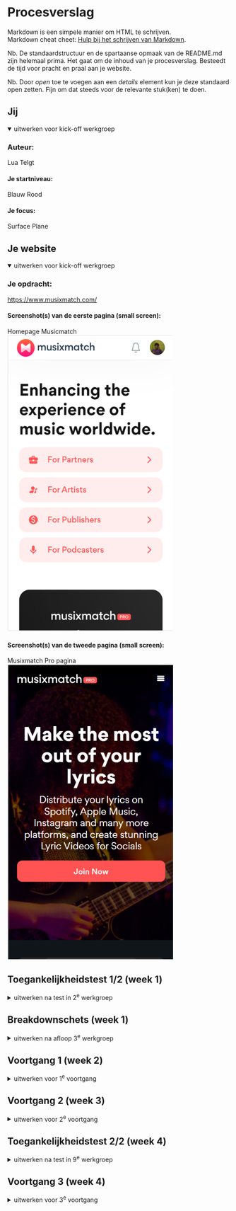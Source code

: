  # Procesverslag
Markdown is een simpele manier om HTML te schrijven.  
Markdown cheat cheet: [Hulp bij het schrijven van Markdown](https://github.com/adam-p/markdown-here/wiki/Markdown-Cheatsheet).

Nb. De standaardstructuur en de spartaanse opmaak van de README.md zijn helemaal prima. Het gaat om de inhoud van je procesverslag. Besteedt de tijd voor pracht en praal aan je website.

Nb. Door *open* toe te voegen aan een *details* element kun je deze standaard open zetten. Fijn om dat steeds voor de relevante stuk(ken) te doen.





## Jij

<details open>
  <summary>uitwerken voor kick-off werkgroep</summary>

  ### Auteur:
  Lua Telgt

  #### Je startniveau:
  Blauw Rood

  #### Je focus:
  Surface Plane
 
</details>





## Je website

<details open>
  <summary>uitwerken voor kick-off werkgroep</summary>

  ### Je opdracht:
  https://www.musixmatch.com/

  #### Screenshot(s) van de eerste pagina (small screen): 
  Homepage Musicmatch
  <br>
  <img src="readme-images/homepagemusixmatch.png" width="375px" alt="omschrijving van de pagina">

  #### Screenshot(s) van de tweede pagina (small screen):
  Musixmatch Pro pagina 
  <br>
  <img src="readme-images/musixmatchpro.png" width="375px" alt="omschrijving van de pagina">
 
</details>


   
## Toegankelijkheidstest 1/2 (week 1)

<details>
  <summary>uitwerken na test in 2<sup>e</sup> werkgroep</summary>

  ### Bevindingen
  Lijst met je bevindingen die in de test naar voren kwamen:
  <ul>
    <li>De website is een frame in een frame. Hierdoor is hij met een screenreader lastig te navigeren omdat de kans groot is dat je de hele content skipt en beweegt tussen de header (die trouwens ook geen navigatie heeft) of de footer.</li>
    <li>Veel elementen zitten niet in tags zoals tekst die niet in Headers of P's zitten.</li>
    <li>Door weinig kleurcontrast zijn sommige knoppen niet toegankelijk</li>
    <li>Navigeren in de website is een hel en op veel plekken kom je niet door de homepage en zijn alleen te bereiken via Laptop of google. Zoals lyrics pagina's</li>
    <li>Foto's hebben geen ALT tekst en zitten vaak uberhaupt niet in een IMG tag</li>
  </ul>
Volledige eerste test:


</details>



## Breakdownschets (week 1)

<details>
  <summary>uitwerken na afloop 3<sup>e</sup> werkgroep</summary>

  ### de hele pagina: 
  <img src="readme-images/breakdown1.png" width="375px" alt="breakdown van de hele pagina">
  <img src="readme-images/breakdown2.png" width="375px" alt="breakdown van de hele pagina">
  <img src="readme-images/breakdown3.png" width="375px" alt="breakdown van de hele pagina">
  <img src="readme-images/breakdown4.png" width="375px" alt="breakdown van de hele pagina">

</details>





## Voortgang 1 (week 2)

<details>
  <summary>uitwerken voor 1<sup>e</sup> voortgang</summary>

  ### Stand van zaken
  hier dit ging goed & dit was lastig (neem ook screenshots op van delen van je website en code)

  Het was best lastig om terug te komen in HTML en CSS aangezien ik dit al lang niet gedaan had maar ik had al snel de draad weer opgepakt. Het was leuk om weer aan de slag te gaan en ik zag al snel dingen vormen mijn code is nog niet perfect omdat ik vooral een beetje aan het opwarmen was. Hier en daaar heb ik wel al een paar dingen aangepast maar ik ben van plan zeker nog wel meer te doen omdat ik voor dezelfde soort element ook soms hele andere code gebruk later omdat deze eigenlijk wel echt een stukje beter is. Ik wil dus ook graag deze technieken bij oudere elementen gaan gebruiken.

  ### Verslag van meeting
  hier na afloop snel de uitkomsten van de meeting vastleggen

  - Let op het verslag!
  - Misschien dat ik ook de navigatie van de site kan verbeteren. 
  - Knoppen aanpassen voor contrast

</details>





## Voortgang 2 (week 3)

<details>
  <summary>uitwerken voor 2<sup>e</sup> voortgang</summary>

  ### Stand van zaken
 Ik merkte al snel dat grote deel van de CSS een stuk beter kon omdat ik al snel weer trucjes en manier herinnerden. Ik ga dus het eerste deel van CSS als niet de hele CSS opnieuw doen om ervoor te zorgen dat ik alle CSS zo netjes en simpel mogelijk heb. Zo gaat niet alleen de kwaliteit van mijn website maar ook van mijn code er op vooruit.

 ### 18/09
 Ik ben begonnen aan de 2e pagina. Voor deze pagina heb ik de volledige pagina opgedeeld in een grid voor de margins aan dezijkanten. Hierdoor kreeg ik wel een probleem toen ik een element had dat voledig spreide over de pagina.
 <br>
<img src="readme-images/fullelement.png" width="375px" alt="breakdown van de hele pagina">
<br>
  Wat ik kon doen is een grid in een grid maken. Ik ga dan de volledige sectie in de hoofdgrid volledig uitspreiden ipv alleen in column 2 en dan dezelfde grid in de sectie maken en daarin alles in column 2 zetten behalve het element dat spreide.

  Nog een probleem is de 2 overlappende foto's. Ik kon hiervoor nog een grid maken maar dan had ik een grid in een grid in een grid. Uiteindelijk heb ik besloten dat de foto op de achtergrond inderdaad gewoon een achtergrond was en heb ik deze erin gezet d.m.v. een css background image.
   <br>
    <img src="readme-images/dubbelefoto.png" height="375px" alt="breakdown van de hele pagina">

 ### 21/09
 Ik heb vandaag het carousel op de Pro Pagina gemaakt. Ik heb hiervoor javascript gebruikt Het was even uitvogelen nadat ik het lang niet heb gebruikt maar het is mij uiteindelijk gelukt met de volgende code:
<br>
<img src="readme-images/Screenshot 2023-09-26 174724.png" width="375px" alt="breakdown van de hele pagina">
<br>
Ik heb hier alle carousel elementen op hidden gezet behalve degene die getoond werd. Ik heb daarna met de knoppen er voor gezogt dat er een Var word aangepast die bepaald om welke item we nu zitten. Dit item werd dan op hidden gezet en het volgende element werd van hidden afgehaald
#### Opmerking
Op een gegeven moment stopte de code met werken. Ik heb de carousel nu gemaakt met een opacity in plaats van display none property. De code ziet er nu als volgt uit:
 <br>
<img src="readme-images/nieuwetestcode.png" width="375px" alt="breakdown van de hele pagina">



  ### Verslag van meeting
  #### Voorbereiding:
  Ik ging de meeting in met de volgende vragen:
  Moet ik iets doen aan de navigatie?
  Kan ik headers op hidden zetten?
  Hoe maak ik een darkmode?
  
  #### Uitkomsten:
  hier na afloop snel de uitkomsten van de meeting vastleggen
  - Na overleg heb ik besloten toch een navigatie aan te maken.
  - In plaats op hidden zet ik headers die niet gezien hoeven te worden maar wel op gepakt moeten worden door de screenreader op Visibility Hidden
  - Elaine heeft me geholpen met het onderzoeken naar Dark Mode
  
  ### 24/09
  Ik ben na aanleiding van de feedback begonnen aan een hamburger menu om een navigatie op de mobiele pagina te zetten, iets wat de originele website niet had.
  Ik heb hiervoor als placeholder de elementen uit de desktop versie gepakt.
  Het menu zag er als volgt uit:
   <br>
<img src="readme-images/hamburgermenu.png" width="375px" alt="breakdown van de hele pagina">
<br>
Ik heb de links in het menu ook states gegeven:
 <br>
<img src="readme-images/buttonstates1.png" height="375px" alt="breakdown van de hele pagina">

### 27/09
Ik ben begonnen aan de Dark Mode. Dit ging best wel snel. Maar doordat mijn css niet heel consistent was moest ik veel aanpassen in de CSS op de Darkmode code zo simpel mogelijk gehouden.
Het resultaat was als volgt:
 <br>
<img src="readme-images/darkmode.png" width="375px" alt="breakdown van de hele pagina">
<img src="readme-images/darkmodecode.png" height="375px" alt="breakdown van de hele pagina">
<br>
Nog een probleem was de Pro pagina: Die zat namelijk standaard in darkmode. Deze heb ik dus eerst een light mode gegeven en daarna een nieuwe darkmode.
Ik heb namelijk ooit een keer een artikel gelezen over darkmode: Wit op zwart is een heftig contrast dat voor pijn aan de ogen kan zorgen. Ik heb daarom gekozen voor een iets roze wit (Naar de huisstijl) en een oets blauwerige zwart.
De light mode van de pro page zag er zo uit:
<br>
<img src="readme-images/lightmode.png" width="375px" alt="breakdown van de hele pagina">
<br>

en zo zag de nieuwe darkmode eruit:
<br>
<img src="readme-images/truelight.png" width="375px" alt="breakdown van de hele pagina">

</details>





## Toegankelijkheidstest 2/2 (week 4)

<details>
  <summary>uitwerken na test in 9<sup>e</sup> werkgroep</summary>

  ### Bevindingen
  Ik had nog een plek een sectie zonder header en mijn propage had geen ALT's nog

</details>





## Voortgang 3 (week 4)

<details>
  <summary>uitwerken voor 3<sup>e</sup> voortgang</summary>

  ### Stand van zaken
  Tot nu toe gaat alles goed. Ik heb besloten om nog 2 extra modes. Dark mode en High Contrast mode.
  Deze heb ik besloten iets anders te maken. Ik wilde namelijk gaan werken met Local storage zodat deze instelling werd meegenomen over pagina's

  Chat gpt > Foto code > foto uitleg
  Ik heb eerst chat gpt gevraagd hoe dit moet. (Zie bronnen voor volledig gesprek). Zij had de code voor mij geschreven maar ik snapte deze niet dus ik had gevraagd om elk onderdeel nog even uit te leggen begreep ik het en heb ik de code zelf geschreven en aangepast.
  <br>
<img src="readme-images/chatgpthelp.png" height="375px" alt="breakdown van de hele pagina">
<br>
  <br>
<img src="readme-images/gptdetail.png" height="375px" alt="breakdown van de hele pagina">
<br>
  
  Dit werkte dus nu kon ik beide modi maken.
  Ik ben begonnen met onderzoek doen naar kleurcontrasten en heb op basis daarvan een hoogcontrast schema opgesteld. Het hoge contrast werd toegevoegd doormiddel van classes aan de body.
  Omdat het volledige achtergrond nu zwart is, Hadden meerdere elementen geen duidelijke visuele hirachie. Dit ging met namen om List elementen deze heb ik dus een extra omleining gegeven
    <br>
<img src="readme-images/highcontrastli.png" height="375px" alt="breakdown van de hele pagina">
<br>

Om de modi te activeren staan er nu nieuwe knoppen in het Hamburger menu
  <br>
<img src="readme-images/nieuwmeny.png" height="375px" alt="breakdown van de hele pagina">
<br>

zo ziet de volledige large text en contrast modi eruit
  <br>
<img src="readme-images/darkmode.png" height="375px" alt="breakdown van de hele pagina">
<br>
  <br>
<img src="readme-images/highcontrastmode.png" height="375px" alt="breakdown van de hele pagina">
<br>
  
## Eindgesprek (week 5)

<details>
  <summary>uitwerken voor eindgesprek</summary>

  ### Dit ging goed/Heb ik geleerd: 
Ik heb tijdens dit project meer geleerd over toegankelijkheid en heb voor dit project ook meer onderzoek gedaan hierna, dit ging dus best wel goed. Ook heb ik geleerd hoe ik localstorage moet gebruiken en deze kon gebruiken voor style changes, die ook heb kunnen uitvoeren omdat ik heb geleerd over custom properties. Dit is ook de eerste keer dat ik een hamburger menu.

  ### Dit was lastig/Is niet gelukt:
Ik had graag mijn CSS opnieuw gedaan omdat ik het best een rommel vond alleen hier ben ik niet aan toe gekomen. Ik had graag ook nog naar responsiveness gekeken aangezien dit niet mijn sterkste kan is en ik dit graag verder had ontdekt. Ook ben ik tijdens dit project begonnen met de code voor mijn portefolio waar ik veel heb geleerd en gedaan. Dingen die ik ook hier had willen toepassen.

Ik heb ook niet alles kunnen doen, zo missen beide pagina's de laatste sectie en een footer.
</details>





## Bronnenlijst

<details open>
  <summary>continu bijhouden terwijl je werkt</summary>

  Nb. Wees specifiek ('css-tricks' als bron is bijv. niet specifiek genoeg). 
  Nb. ChatGpT en andere AI horen er ook bij.
  Nb. Vermeld de bronnen ook in je code.

  1. [bron 1](https://chat.openai.com/share/dada8ec5-f187-40ad-8f30-bdf88e9b9e40)https://chat.openai.com/share/dada8ec5-f187-40ad-8f30-bdf88e9b9e40
  2. Elaine

</details>
